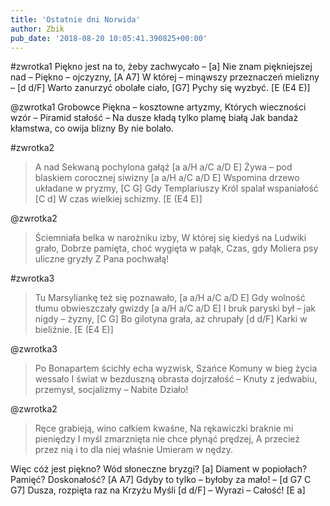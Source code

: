 ```yaml
---
title: 'Ostatnie dni Norwida'
author: Zbik
pub_date: '2018-08-20 10:05:41.390825+00:00'
---
```


#zwrotka1
Piękno jest na to, żeby zachwycało – [a]
Nie znam piękniejszej nad – Piękno – ojczyzny, [A A7]
W której – minąwszy przeznaczeń mielizny – [d d/F]
Warto zanurzyć obolałe ciało, [G7]
Pychy się wyzbyć. [E (E4 E)]

@zwrotka1
Grobowce Piękna – kosztowne artyzmy,
Których wieczności wzór – Piramid stałość –
Na dusze kładą tylko plamę białą
Jak bandaż kłamstwa, co owija blizny
By nie bolało.

#zwrotka2
>A nad Sekwaną pochylona gałąź [a a/H a/C a/D E]
>Żywa – pod blaskiem corocznej siwizny [a a/H a/C a/D E]
>Wspomina drzewo układane w pryzmy, [C G]
>Gdy Templariuszy Król spalał wspaniałość [C d]
>W czas wielkiej schizmy. [E (E4 E)]

@zwrotka2
>Ściemniała belka w narożniku izby,
>W której się kiedyś na Ludwiki grało,
>Dobrze pamięta, choć wygięta w pałąk,
>Czas, gdy Moliera psy uliczne gryzły
>Z Pana pochwałą!

#zwrotka3
>Tu Marsyliankę też się poznawało,  [a a/H a/C a/D E]
>Gdy wolność tłumu obwieszczały gwizdy  [a a/H a/C a/D E]
>I bruk paryski był – jak nigdy – żyzny, [C G]
>Bo gilotyna grała, aż chrupały [d d/F]
>Karki w bieliźnie.  [E (E4 E)]

@zwrotka3
>Po Bonapartem ścichły echa wyzwisk,
>Szańce Komuny w bieg życia wessało
>I świat w bezduszną obrasta dojrzałość –
>Knuty z jedwabiu, przemysł, socjalizmy –
>Nabite Działo!

@zwrotka2
>Ręce grabieją, wino całkiem kwaśne,
>Na rękawiczki braknie mi pieniędzy
>I myśl zmarznięta nie chce płynąć prędzej,
>A przecież przez nią i to dla niej właśnie
>Umieram w nędzy.

Więc cóż jest piękno? Wód słoneczne bryzgi? [a]
Diament w popiołach? Pamięć? Doskonałość? [A A7]
Gdyby to tylko – byłoby za mało! – [d G7 C G7]
Dusza, rozpięta raz na Krzyżu Myśli [d d/F]
– Wyrazi – Całość! [E a]